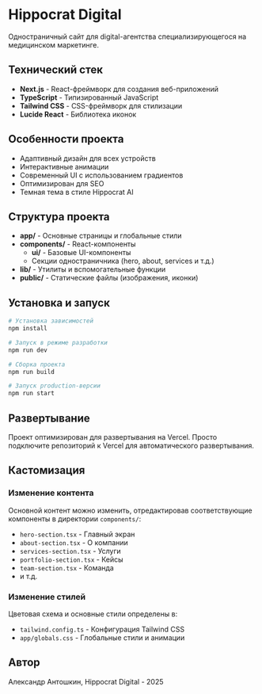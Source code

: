 # Hippocrat Digital

Одностраничный сайт для digital-агентства специализирующегося на медицинском маркетинге.

## Технический стек

- **Next.js** - React-фреймворк для создания веб-приложений
- **TypeScript** - Типизированный JavaScript
- **Tailwind CSS** - CSS-фреймворк для стилизации
- **Lucide React** - Библиотека иконок

## Особенности проекта

- Адаптивный дизайн для всех устройств
- Интерактивные анимации
- Современный UI с использованием градиентов
- Оптимизирован для SEO
- Темная тема в стиле Hippocrat AI

## Структура проекта

- **app/** - Основные страницы и глобальные стили
- **components/** - React-компоненты
  - **ui/** - Базовые UI-компоненты
  - Секции одностраничника (hero, about, services и т.д.)
- **lib/** - Утилиты и вспомогательные функции
- **public/** - Статические файлы (изображения, иконки)

## Установка и запуск

```bash
# Установка зависимостей
npm install

# Запуск в режиме разработки
npm run dev

# Сборка проекта
npm run build

# Запуск production-версии
npm run start
```

## Развертывание

Проект оптимизирован для развертывания на Vercel. Просто подключите репозиторий к Vercel для автоматического развертывания.

## Кастомизация

### Изменение контента

Основной контент можно изменить, отредактировав соответствующие компоненты в директории `components/`:

- `hero-section.tsx` - Главный экран
- `about-section.tsx` - О компании
- `services-section.tsx` - Услуги
- `portfolio-section.tsx` - Кейсы
- `team-section.tsx` - Команда
- и т.д.

### Изменение стилей

Цветовая схема и основные стили определены в:

- `tailwind.config.ts` - Конфигурация Tailwind CSS
- `app/globals.css` - Глобальные стили и анимации

## Автор

Александр Антошкин, Hippocrat Digital - 2025
